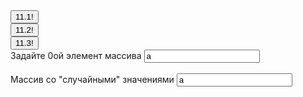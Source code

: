<html>
<head>
<meta http-equiv="Content-Type"
content="text/html; charset=windows-1251">
<title>Стили</title>
</head>
<body>
<script>
var A=0;
var arr=['15'];
min=0;
max=1;
function er2(){

b=0
  while (b <= 15) {  
  arr[b]=min + (Math.random() * ( max - min));
    b++;
}
A++;
change_number()


document.getElementById("inf1").innerHTML=document.getElementById("inf1").innerHTML+" Элемент"+(A-1)+ " "+arr[A-1]+"<br>";
}

function change_number(){
document.getElementById("inf2").innerHTML="Задайте "+ A+"ый элемент массива"+'<input type="text" value="a" id="mark">'};


function er1(){
var fruits = ["A","B","C","D","E","F","G","H","I","J"];
document.getElementById("inf1").innerHTML=fruits;
}



  
  
  
  
  

</script>
<button onclick="er1()">11.1!</button>
<br>
<button onclick="er2()">11.2!</button>
<br>
<button onclick="er3()">11.3!</button>
<br>
<div id = "inf2">Задайте 0ой элемент массива <input type="text" value="a" id="mark"></div>
<br>
<div id = "inf3">Массив со "случайными" значениями <input type="text" value="a" id="mark"></div>
<div id="inf1"></div>
<br>
</body>
</html>
